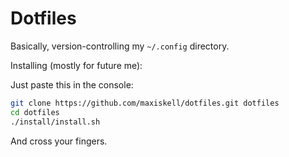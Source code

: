 # Dotfiles

Basically, version-controlling my `~/.config` directory.

Installing (mostly for future me):

Just paste this in the console:
```sh
git clone https://github.com/maxiskell/dotfiles.git dotfiles
cd dotfiles
./install/install.sh
```
And cross your fingers.
